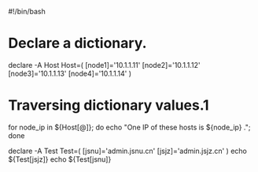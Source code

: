 #!/bin/bash
# Declare a dictionary.
declare -A Host
Host=( [node1]='10.1.1.11' [node2]='10.1.1.12' [node3]='10.1.1.13' [node4]='10.1.1.14' )

# Traversing dictionary values.1
for node_ip in ${Host[@]};
do
  echo "One IP of these hosts is ${node_ip} .";
done

declare -A Test
Test=(
	[jsnu]='admin.jsnu.cn'
	[jsjz]='admin.jsjz.cn'
)
echo ${Test[jsjz]}
echo ${Test[jsnu]}

